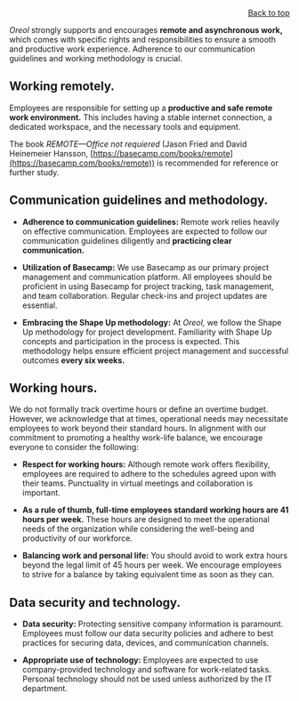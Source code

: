 <div id="readme" class="Box-body readme blob js-code-block-container">
<article class="markdown-body entry-content p-3 p-md-6" itemprop="text">
<p align="right">
<a href="https://github.com/oreol-ag/oreol-web#--advanced-computing-technologies">Back to top</a>
</p>

*Oreol* strongly supports and encourages **remote and asynchronous work,** which comes with specific rights and responsibilities to ensure a smooth and productive work experience. Adherence to our communication guidelines and working methodology is crucial.

## Working remotely.
Employees are responsible for setting up a **productive and safe remote work environment.** This includes having a stable internet connection, a dedicated workspace, and the necessary tools and equipment.

The book *REMOTE—Office not requiered* (Jason Fried and David Heinemeier Hansson, [https://basecamp.com/books/remote](https://basecamp.com/books/remote)) is recommended for reference or further study. 

## Communication guidelines and methodology.

* **Adherence to communication guidelines:** Remote work relies heavily on effective communication. Employees are expected to follow our communication guidelines diligently and **practicing clear communication.**

* **Utilization of Basecamp:** We use Basecamp as our primary project management and communication platform. All employees should be proficient in using Basecamp for project tracking, task management, and team collaboration. Regular check-ins and project updates are essential.

* **Embracing the Shape Up methodology:** At *Oreol,* we follow the Shape Up methodology for project development. Familiarity with Shape Up concepts and participation in the process is expected. This methodology helps ensure efficient project management and successful outcomes **every six weeks.**

## Working hours.
We do not formally track overtime hours or define an overtime budget. However, we acknowledge that at times, operational needs may necessitate employees to work beyond their standard hours. In alignment with our commitment to promoting a healthy work-life balance, we encourage everyone to consider the following:

* **Respect for working hours:** Although remote work offers flexibility, employees are required to adhere to the schedules agreed upon with their teams. Punctuality in virtual meetings and collaboration is important. 

* **As a rule of thumb, full-time employees standard working hours are 41 hours per week.** These hours are designed to meet the operational needs of the organization while considering the well-being and productivity of our workforce.

* **Balancing work and personal life:** You should avoid to work extra hours beyond the legal limit of 45 hours per week. We encourage employees to strive for a balance by taking equivalent time as soon as they can.

## Data security and technology.

* **Data security:** Protecting sensitive company information is paramount. Employees must follow our data security policies and adhere to best practices for securing data, devices, and communication channels.

* **Appropriate use of technology:** Employees are expected to use company-provided technology and software for work-related tasks. Personal technology should not be used unless authorized by the IT department.